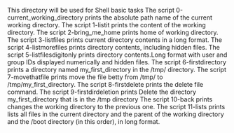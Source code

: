This directory will be used for Shell basic tasks
The script 0-current_working_directory prints the absolute path name of the current working directory.
The script 1-listit prints the content of the working directory.
The script 2-bring_me_home prints home of working directory.
The script 3-listfiles prints current directory contents in a long format.
The script 4-listmorefiles prints directory contents, including hidden files.
The script 5-listfilesdigitonly prints  directory contents.Long format with user and group IDs displayed numerically and hidden files.
The script 6-firstdirectory prints a directory named my_first_directory in the /tmp/ directory.
The script 7-movethatfile prints move the file betty from /tmp/ to /tmp/my_first_directory.
The script 8-firstdelete prints the delete file command.
The script 9-firstdirdeletion prints Delete the directory my_first_directory that is in the /tmp directory
The script 10-back prints changes the working directory to the previous one.
The script 11-lists prints  lists all files in the current directory and the parent of the working directory and the /boot directory (in this order), in long format. 

